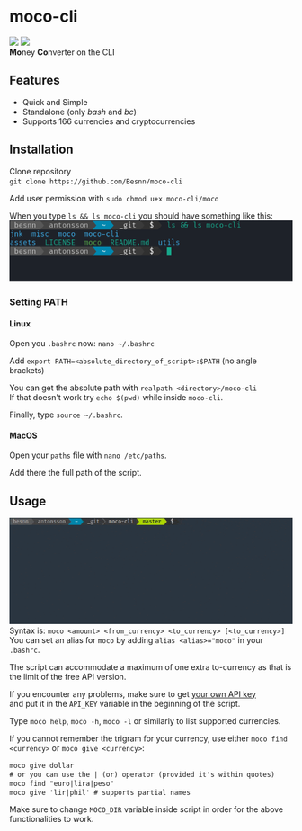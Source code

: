 # moco-cli
<img src='https://img.shields.io/github/languages/code-size/Besnn/moco-cli?style=plastic'></img> 
<img src='https://img.shields.io/github/license/Besnn/moco-cli?color=blue&style=plastic'></img>  
**Mo**ney **Co**nverter on the CLI

## Features
<ul>
    <li>Quick and Simple</li>  
    <li>Standalone (only <em>bash</em> and <em>bc</em>)</li>  
    <li>Supports 166 currencies and cryptocurrencies</li>
</ul>

## Installation
Clone repository  
    ```
    git clone https://github.com/Besnn/moco-cli
    ```  

Add user permission with `sudo chmod u+x moco-cli/moco`  


When you type `ls && ls moco-cli` you should have something like this:  
![ls && ls moco-cli](/assets/ls.png)

### Setting PATH
#### Linux
Open you `.bashrc` now: `nano ~/.bashrc`  


Add `export PATH=<absolute_directory_of_script>:$PATH` (no angle brackets)

You can get the absolute path with `realpath <directory>/moco-cli`  
If that doesn't work try `echo $(pwd)` while inside `moco-cli`.

Finally, type `source ~/.bashrc`.  

#### MacOS
Open your `paths` file with `nano /etc/paths`.  

Add there the full path of the script.

## Usage
![usage0](/assets/usage0.gif)  
Syntax is: `moco <amount> <from_currency> <to_currency> [<to_currency>]`  
You can set an alias for `moco` by adding `alias <alias>="moco"` in your `.bashrc`.

The script can accommodate a maximum of one extra to-currency as that is the limit of the free API version.  

If you encounter any problems, make sure to get [your own API key](https://free.currencyconverterapi.com/)   
and put it in the `API_KEY` variable in the beginning of the script.  

Type `moco help`, `moco -h`, `moco -l` or similarly to list supported currencies.

If you cannot remember the trigram for your currency, use either `moco find <currency>` or `moco give <currency>`:
```shell
moco give dollar
# or you can use the | (or) operator (provided it's within quotes)
moco find "euro|lira|peso"
moco give 'lir|phil' # supports partial names
```
Make sure to change `MOCO_DIR` variable inside script in order for the above functionalities to work.
